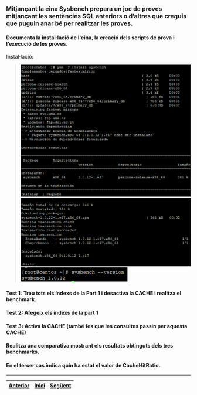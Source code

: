 ### Mitjançant la eina Sysbench prepara un joc de proves mitjançant les sentències SQL anteriors o d’altres que creguis que puguin anar bé per realitzar les proves.  
#### Documenta la instal·lació de l'eina, la creació dels scripts de prova i l’execució de les proves.  
Instal·lació:  
>  ![1](https://raw.githubusercontent.com/Josep88/MP02UF3-A1/master/img/exercici3/1install.PNG)  
>  ![1](https://raw.githubusercontent.com/Josep88/MP02UF3-A1/master/img/exercici3/2install.PNG)  
>  ![1](https://raw.githubusercontent.com/Josep88/MP02UF3-A1/master/img/exercici3/3install.PNG)  

#### Test 1: Treu tots els índexs de la Part 1 i desactiva la CACHE i realitza el benchmark.  
#### Test 2: Afegeix els índexs de  la part 1  
#### Test 3: Activa la CACHE (també fes que les consultes passin per aquesta CACHE)  
#### Realitza una comparativa mostrant els resultats obtinguts dels tres benchmarks.  
#### En el tercer cas indica quin ha estat el valor de CacheHitRatio.  
  
***
|[Anterior](https://github.com/Josep88/MP02UF3-A1/blob/master/Exercicis/exercici2.md)|[Inici](https://github.com/Josep88/MP02UF3-A1)|[Següent](https://github.com/Josep88/MP02UF3-A1/blob/master/Exercicis/webgrafia.md)|
|:-:|:-:|:-:|
